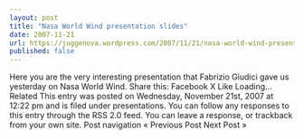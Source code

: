 ```yaml
---
layout: post
title: "Nasa World Wind presentation slides"
date: 2007-11-21
url: https://juggenova.wordpress.com/2007/11/21/nasa-world-wind-presentation-slides/
published: false 
---
```


Here you are the very interesting presentation that Fabrizio Giudici gave us yesterday on Nasa World Wind. Share this: Facebook X Like Loading... Related This entry was posted on Wednesday, November 21st, 2007 at 12:22 pm and is filed under presentations. You can follow any responses to this entry through the RSS 2.0 feed. You can leave a response, or trackback from your own site. Post navigation « Previous Post Next Post »
